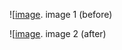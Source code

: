                       
![[image](Screenshot%202021-11-04%20at%2012.22.30.png).   image 1 (before)
           
![[image](Screenshot%202021-11-04%20at%2012.05.54.png).   image 2 (after)
